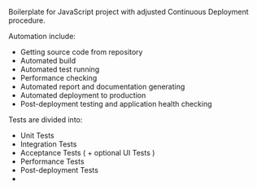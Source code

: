 Boilerplate for JavaScript project with adjusted Continuous Deployment procedure.

Automation include:
* Getting source code from repository
* Automated build
* Automated test running
* Performance checking
* Automated report and documentation generating
* Automated deployment to production
* Post-deployment testing and application health checking

Tests are divided into:
* Unit Tests
* Integration Tests
* Acceptance Tests ( + optional UI Tests )
* Performance Tests
* Post-deployment Tests
* 
